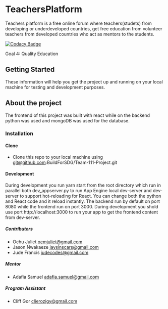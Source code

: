 # TeachersPlatform
Teachers platform is a free online forum where teachers(studets) from developing or underdeveloped countries, get free education from volunteer teachers  from developed countries who act as mentors to the students. 

[![Codacy Badge](https://api.codacy.com/project/badge/Grade/1538c8e3ffff4a598a43f35e34ec8972)](https://app.codacy.com/gh/BuildForSDG/Team-111-Project?utm_source=github.com&utm_medium=referral&utm_content=BuildForSDG/Team-111-Project&utm_campaign=Badge_Grade_Settings)

Goal 4: Quality Education
## Getting Started
These information will help you get the project up and running on your local machine for testing and development purposes.
## About the project
The frontend of this project was built with react while on the backend python was used and mongoDB was used for the database.
### Installation
#### Clone
* Clone this repo to your local machine using git@github.com:BuildForSDG/Team-111-Project.git
#### Development
During development you run yarn start from the root directory which run in parallel both dev_appserver.py to run App Engine local dev-server and dev-server to support hot-reloading for React. You can change both the python and React code and it reload instantly.
The backend run by default on port 8080 while the frontend run on port 3000.
During development you shold use port http://localhost:3000 to run your app to get the frontend content from dev-server.
##### Contributors
* Ochu Juliet ocmjuliet@gmail.com
* Jason Nwakaeze jaysinscars@gmail.com
* Jude Francis judecodes@gmail.com
##### Mentor
* Adafia Samuel adafia.samuel@gmail.com
##### Program Assistant
* Cliff Gor clierozigy@gmail.com

